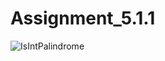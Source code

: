 # Assignment_5.1.1
![IsIntPalindrome](https://github.com/user-attachments/assets/53f52b10-d782-40d9-8556-7c8d5b38f2d1)
